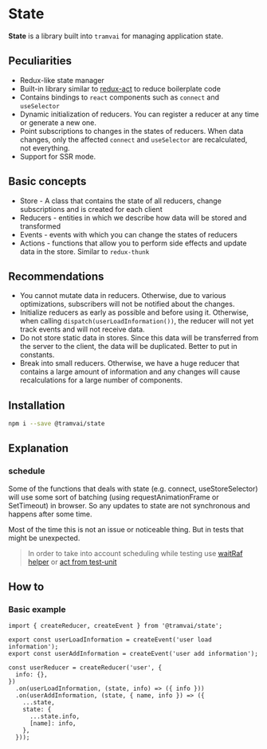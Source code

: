 # State

**State** is a library built into `tramvai` for managing application state.

## Peculiarities

- Redux-like state manager
- Built-in library similar to [redux-act](https://github.com/pauldijou/redux-act) to reduce boilerplate code
- Contains bindings to `react` components such as `connect` and `useSelector`
- Dynamic initialization of reducers. You can register a reducer at any time or generate a new one.
- Point subscriptions to changes in the states of reducers. When data changes, only the affected `connect` and `useSelector` are recalculated, not everything.
- Support for SSR mode.

## Basic concepts

- Store - A class that contains the state of all reducers, change subscriptions and is created for each client
- Reducers - entities in which we describe how data will be stored and transformed
- Events - events with which you can change the states of reducers
- Actions - functions that allow you to perform side effects and update data in the store. Similar to `redux-thunk`

## Recommendations

- You cannot mutate data in reducers. Otherwise, due to various optimizations, subscribers will not be notified about the changes.
- Initialize reducers as early as possible and before using it. Otherwise, when calling `dispatch(userLoadInformation())`, the reducer will not yet track events and will not receive data.
- Do not store static data in stores. Since this data will be transferred from the server to the client, the data will be duplicated. Better to put in constants.
- Break into small reducers. Otherwise, we have a huge reducer that contains a large amount of information and any changes will cause recalculations for a large number of components.

## Installation

```bash
npm i --save @tramvai/state
```

## Explanation

### schedule

Some of the functions that deals with state (e.g. connect, useStoreSelector) will use some sort of batching (using requestAnimationFrame or SetTimeout) in browser. So any updates to state are not synchronous and happens after some time.

Most of the time this is not an issue or noticeable thing. But in tests that might be unexpected.

> In order to take into account scheduling while testing use [waitRaf helper](references/test/test-jsdom.md#waitraf) or [act from test-unit](references/test/test-unit.md#act)

## How to

### Basic example

```tsx
import { createReducer, createEvent } from '@tramvai/state';

export const userLoadInformation = createEvent('user load information');
export const userAddInformation = createEvent('user add information');

const userReducer = createReducer('user', {
  info: {},
})
  .on(userLoadInformation, (state, info) => ({ info }))
  .on(userAddInformation, (state, { name, info }) => ({
    ...state,
    state: {
      ...state.info,
      [name]: info,
    },
  }));
```
